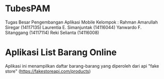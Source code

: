 # TubesPAM

Tugas Besar Pengembangan Aplikasi Mobile Kelompok :
Rahman Amarullah Siregar (14117135)
Laurentia E. Simanjuntak (14116044)
Yanwardo F. Sitanggang (14117114)
Reki Selianta (14116008)

# Aplikasi List Barang Online

Aplikasi ini menampilkan daftar barang-barang yang diperoleh dari api "fake store" (https://fakestoreapi.com/products)
